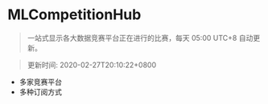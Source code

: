 # MLCompetitionHub

> 一站式显示各大数据竞赛平台正在进行的比赛，每天 05:00 UTC+8 自动更新。
  
> 更新时间: 2020-02-27T20:10:22+0800 

* 多家竞赛平台
* 多种订阅方式